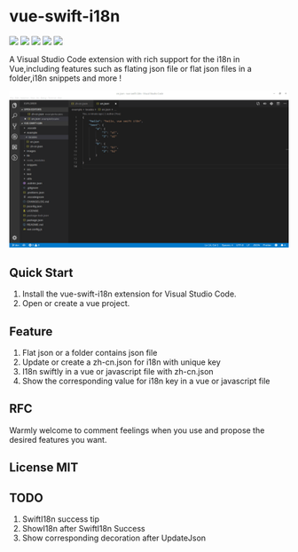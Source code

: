 # vue-swift-i18n

[![](https://vsmarketplacebadge.apphb.com/version/RichieChoo.vue-swift-i18n.svg
)](https://marketplace.visualstudio.com/items?itemName=RichieChoo.vue-swift-i18n)
[![](https://vsmarketplacebadge.apphb.com/installs-short/RichieChoo.vue-swift-i18n.svg
)](https://marketplace.visualstudio.com/items?itemName=RichieChoo.vue-swift-i18n)
[![](https://vsmarketplacebadge.apphb.com/downloads-short/RichieChoo.vue-swift-i18n.svg
)](https://marketplace.visualstudio.com/items?itemName=RichieChoo.vue-swift-i18n)
[![](https://vsmarketplacebadge.apphb.com/rating-short/RichieChoo.vue-swift-i18n.svg
)](https://marketplace.visualstudio.com/items?itemName=RichieChoo.vue-swift-i18n)
[![](https://vsmarketplacebadge.apphb.com/trending-monthly/RichieChoo.vue-swift-i18n.svg
)](https://marketplace.visualstudio.com/items?itemName=RichieChoo.vue-swift-i18n)

A Visual Studio Code extension with rich support for the i18n in Vue,including features such as flating json file or flat json files in a folder,i18n snippets and more !

![Flat Gif](./images/flat.gif "Flat JSON")

## Quick Start
1. Install the vue-swift-i18n extension for Visual Studio Code.
2. Open or create a vue project.

## Feature
1. Flat json or a folder contains json file
2. Update  or create a zh-cn.json for i18n with unique key
3. I18n swiftly in a vue or javascript file with zh-cn.json
4. Show the  corresponding value for i18n key in a vue or javascript file

## RFC
Warmly welcome to comment feelings when you use and propose the desired features you want.

## License MIT

## TODO
1. SwiftI18n success tip
2. ShowI18n after SwiftI18n Success
3. Show corresponding decoration after UpdateJson

